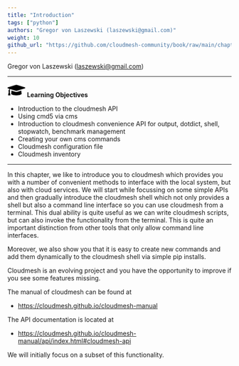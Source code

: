 ```yaml
---
title: "Introduction"
tags: ["python"]
authors: "Gregor von Laszewski (laszewski@gmail.com)"
weight: 10
github_url: "https://github.com/cloudmesh-community/book/raw/main/chapters/prg/python/cloudmesh/introduction"
---
```


Gregor von Laszewski (laszewski@gmail.com)



------------------------------------------------------------------------

![](https://github.com/cloudmesh-community/book/raw/main/chapters/prg/python/cloudmesh/images/learning.png) **Learning Objectives**



-   Introduction to the cloudmesh API
-   Using cmd5 via cms
-   Introduction to cloudmesh convenience API for output, dotdict, shell, stopwatch,
    benchmark management
-   Creating your own cms commands
-   Cloudmesh configuration file
-   Cloudmesh inventory

------------------------------------------------------------------------

In this chapter, we like to introduce you to cloudmesh which provides you
with a number of convenient methods to interface with the local system,
but also with cloud services. We will start while focussing on some
simple APIs and then gradually introduce the cloudmesh shell which not
only provides a shell but also a command line interface so you can use
cloudmesh from a terminal. This dual ability is quite useful as we can
write cloudmesh scripts, but can also invoke the functionality from the
terminal. This is quite an important distinction from other tools
that only allow command line interfaces.

Moreover, we also show you that it is easy to create new commands and add
them dynamically to the cloudmesh shell via simple pip installs.

Cloudmesh is an evolving project and you have the opportunity to improve
if you see some features missing.

The manual of cloudmesh can be found at

-   <https://cloudmesh.github.io/cloudmesh-manual>

The API documentation is located at

-   <https://cloudmesh.github.io/cloudmesh-manual/api/index.html#cloudmesh-api>

We will initially focus on a subset of this functionality.